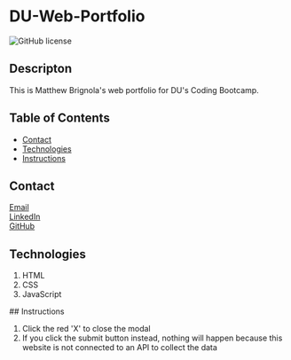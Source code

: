 # DU-Web-Portfolio
![GitHub license](https://img.shields.io/badge/license-MIT-blue.svg)
## Descripton
This is Matthew Brignola's web portfolio for DU's Coding Bootcamp.

## Table of Contents
* [Contact](#contact)
* [Technologies](#technologies)  
* [Instructions](#instructions)

## Contact
<a href="https://matthewbrignola@du.edu">Email</a> <br>
<a href="https://www.linkedin.com/in/matthewbrignola/">LinkedIn</a> <br>
<a href="https://github.com/PrismaticDevelopmentStudios">GitHub</a> <br>
## Technologies
<ol>
  <li>HTML</li>
  <li>CSS</li>
  <li>JavaScript</li>
 </ol>
## Instructions
<ol>
  <li>Click the red 'X' to close the modal</li>
  <li>If you click the submit button instead, nothing will happen because this website is not connected to an API to collect the data</li>
 <ol>


